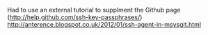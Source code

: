 Had to use an external tutorial to supplment the Github page (http://help.github.com/ssh-key-passphrases/)
http://anterence.blogspot.co.uk/2012/01/ssh-agent-in-msysgit.html